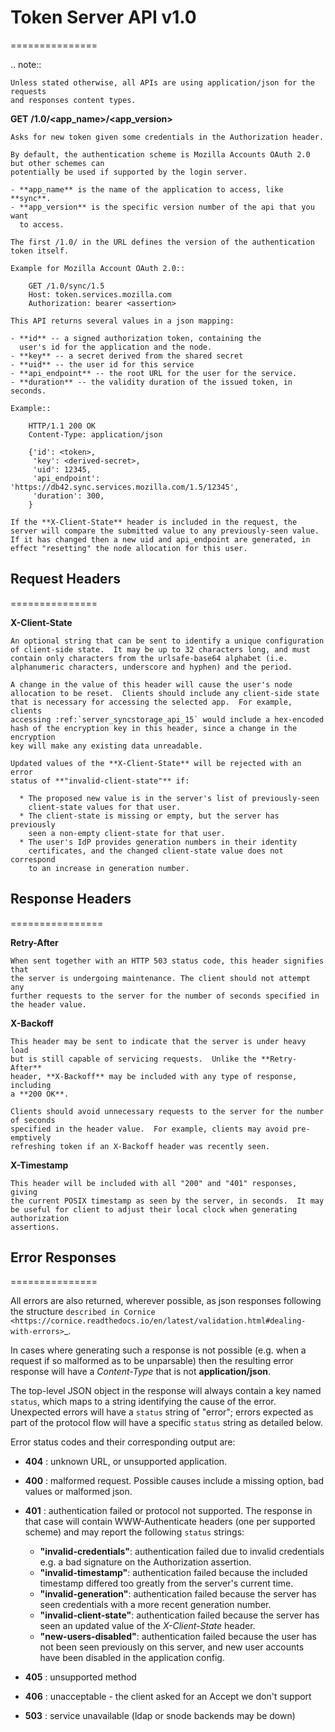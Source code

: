 # Token Server API v1.0
===============

.. note::

    Unless stated otherwise, all APIs are using application/json for the requests
    and responses content types.


**GET** **/1.0/<app_name>/<app_version>**

    Asks for new token given some credentials in the Authorization header.

    By default, the authentication scheme is Mozilla Accounts OAuth 2.0
    but other schemes can
    potentially be used if supported by the login server.

    - **app_name** is the name of the application to access, like **sync**.
    - **app_version** is the specific version number of the api that you want
      to access.

    The first /1.0/ in the URL defines the version of the authentication
    token itself.

    Example for Mozilla Account OAuth 2.0::

        GET /1.0/sync/1.5
        Host: token.services.mozilla.com
        Authorization: bearer <assertion>

    This API returns several values in a json mapping:

    - **id** -- a signed authorization token, containing the
      user's id for the application and the node.
    - **key** -- a secret derived from the shared secret
    - **uid** -- the user id for this service
    - **api_endpoint** -- the root URL for the user for the service.
    - **duration** -- the validity duration of the issued token, in seconds.

    Example::

        HTTP/1.1 200 OK
        Content-Type: application/json

        {'id': <token>,
         'key': <derived-secret>,
         'uid': 12345,
         'api_endpoint': 'https://db42.sync.services.mozilla.com/1.5/12345',
         'duration': 300,
        }

    If the **X-Client-State** header is included in the request, the
    server will compare the submitted value to any previously-seen value.
    If it has changed then a new uid and api_endpoint are generated, in
    effect "resetting" the node allocation for this user.


## Request Headers
===============


**X-Client-State**

    An optional string that can be sent to identify a unique configuration
    of client-side state.  It may be up to 32 characters long, and must
    contain only characters from the urlsafe-base64 alphabet (i.e.
    alphanumeric characters, underscore and hyphen) and the period.

    A change in the value of this header will cause the user's node
    allocation to be reset.  Clients should include any client-side state
    that is necessary for accessing the selected app.  For example, clients
    accessing :ref:`server_syncstorage_api_15` would include a hex-encoded
    hash of the encryption key in this header, since a change in the encryption
    key will make any existing data unreadable.

    Updated values of the **X-Client-State** will be rejected with an error
    status of **"invalid-client-state"** if:

      * The proposed new value is in the server's list of previously-seen
        client-state values for that user.
      * The client-state is missing or empty, but the server has previously
        seen a non-empty client-state for that user.
      * The user's IdP provides generation numbers in their identity
        certificates, and the changed client-state value does not correspond
        to an increase in generation number.


## Response Headers
================

**Retry-After**

    When sent together with an HTTP 503 status code, this header signifies that
    the server is undergoing maintenance. The client should not attempt any
    further requests to the server for the number of seconds specified in
    the header value.

**X-Backoff**

    This header may be sent to indicate that the server is under heavy load
    but is still capable of servicing requests.  Unlike the **Retry-After**
    header, **X-Backoff** may be included with any type of response, including
    a **200 OK**.

    Clients should avoid unnecessary requests to the server for the number of seconds
    specified in the header value.  For example, clients may avoid pre-emptively
    refreshing token if an X-Backoff header was recently seen.

**X-Timestamp**

    This header will be included with all "200" and "401" responses, giving
    the current POSIX timestamp as seen by the server, in seconds.  It may
    be useful for client to adjust their local clock when generating authorization
    assertions.


## Error Responses
===============

All errors are also returned, wherever possible, as json responses following the
structure `described in Cornice
<https://cornice.readthedocs.io/en/latest/validation.html#dealing-with-errors>`_.

In cases where generating such a response is not possible (e.g. when a request
if so malformed as to be unparsable) then the resulting error response will
have a *Content-Type* that is not **application/json**.

The top-level JSON object in the response will always contain a key named
`status`, which maps to a string identifying the cause of the error.  Unexpected
errors will have a `status` string of "error"; errors expected as part of
the protocol flow will have a specific `status` string as detailed below.

Error status codes and their corresponding output are:

- **404** : unknown URL, or unsupported application.
- **400** : malformed request. Possible causes include a missing
  option, bad values or malformed json.
- **401** : authentication failed or protocol not supported.
  The response in that case will contain WWW-Authenticate headers
  (one per supported scheme) and may report the following `status`
  strings:

    - **"invalid-credentials"**: authentication failed due to invalid
      credentials e.g. a bad signature on the Authorization assertion.
    - **"invalid-timestamp"**: authentication failed because the included
      timestamp differed too greatly from the server's current time.
    - **"invalid-generation"**:  authentication failed because the server
      has seen credentials with a more recent generation number.
    - **"invalid-client-state"**:  authentication failed because the server
      has seen an updated value of the *X-Client-State* header.
    - **"new-users-disabled"**:  authentication failed because the user has
      not been seen previously on this server, and new user accounts have
      been disabled in the application config.

- **405** : unsupported method
- **406** : unacceptable - the client asked for an Accept we don't support
- **503** : service unavailable (ldap or snode backends may be down)